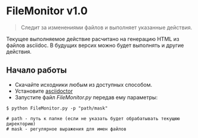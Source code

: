 # FileMonitor v1.0

> Следит за изменениями файлов и выполняет указанные действия.

Текущее выполняемое действие расчитано на генерацию HTML из файлов asciidoc. 
В будущих версих можно будет выполнять и другие действия.

## Начало работы

* Скачайте исходники любым из доступных способом.
* Установите [asciidoctor](https://bisirkin-pv.github.io/asciidoctor.html)
* Запустите файл *FileMonitor.py* передав ему параметры:

```
$ python FileMonitor.py -p "path/mask"

# path - путь к папке (если не указать будет обрабатывать текущюю директорию)
# mask - регулярное выражения для имен файлов
``` 